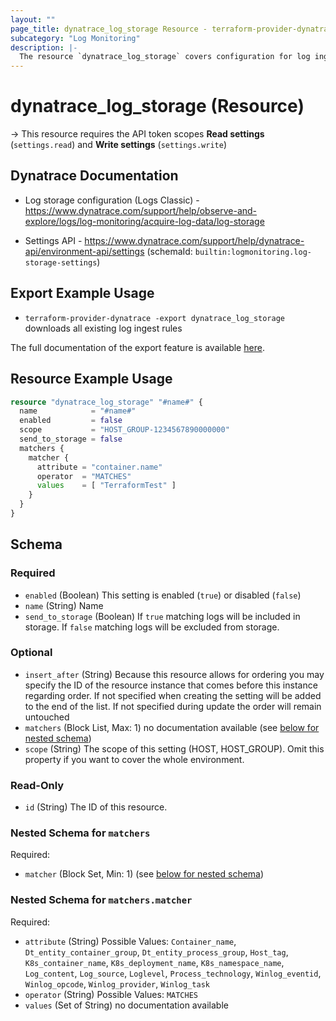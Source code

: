 ```yaml
---
layout: ""
page_title: dynatrace_log_storage Resource - terraform-provider-dynatrace"
subcategory: "Log Monitoring"
description: |-
  The resource `dynatrace_log_storage` covers configuration for log ingest rules
---
```


# dynatrace_log_storage (Resource)

-> This resource requires the API token scopes **Read settings** (`settings.read`) and **Write settings** (`settings.write`)

## Dynatrace Documentation

- Log storage configuration (Logs Classic) - https://www.dynatrace.com/support/help/observe-and-explore/logs/log-monitoring/acquire-log-data/log-storage

- Settings API - https://www.dynatrace.com/support/help/dynatrace-api/environment-api/settings (schemaId: `builtin:logmonitoring.log-storage-settings`)

## Export Example Usage

- `terraform-provider-dynatrace -export dynatrace_log_storage` downloads all existing log ingest rules

The full documentation of the export feature is available [here](https://registry.terraform.io/providers/dynatrace-oss/dynatrace/latest/docs/guides/export-v2).

## Resource Example Usage

```terraform
resource "dynatrace_log_storage" "#name#" {
  name            = "#name#"
  enabled         = false
  scope           = "HOST_GROUP-1234567890000000"
  send_to_storage = false
  matchers {
    matcher {
      attribute = "container.name"
      operator  = "MATCHES"
      values    = [ "TerraformTest" ]
    }
  }
}
```

<!-- schema generated by tfplugindocs -->
## Schema

### Required

- `enabled` (Boolean) This setting is enabled (`true`) or disabled (`false`)
- `name` (String) Name
- `send_to_storage` (Boolean) If `true` matching logs will be included in storage. If `false` matching logs will be excluded from storage.

### Optional

- `insert_after` (String) Because this resource allows for ordering you may specify the ID of the resource instance that comes before this instance regarding order. If not specified when creating the setting will be added to the end of the list. If not specified during update the order will remain untouched
- `matchers` (Block List, Max: 1) no documentation available (see [below for nested schema](#nestedblock--matchers))
- `scope` (String) The scope of this setting (HOST, HOST_GROUP). Omit this property if you want to cover the whole environment.

### Read-Only

- `id` (String) The ID of this resource.

<a id="nestedblock--matchers"></a>
### Nested Schema for `matchers`

Required:

- `matcher` (Block Set, Min: 1) (see [below for nested schema](#nestedblock--matchers--matcher))

<a id="nestedblock--matchers--matcher"></a>
### Nested Schema for `matchers.matcher`

Required:

- `attribute` (String) Possible Values: `Container_name`, `Dt_entity_container_group`, `Dt_entity_process_group`, `Host_tag`, `K8s_container_name`, `K8s_deployment_name`, `K8s_namespace_name`, `Log_content`, `Log_source`, `Loglevel`, `Process_technology`, `Winlog_eventid`, `Winlog_opcode`, `Winlog_provider`, `Winlog_task`
- `operator` (String) Possible Values: `MATCHES`
- `values` (Set of String) no documentation available
 